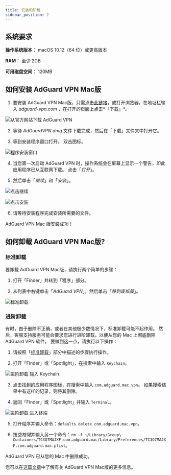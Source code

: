 ```yaml
---
title: 安装和卸载
sidebar_position: 2
---
```


## 系统要求

**操作系统版本**： macOS 10.12（64 位）或更高版本

**RAM**： 至少 2GB

**可用磁盘空间**： 120MB


## 如何安装 AdGuard VPN Mac版

1. 要安装 AdGuard VPN Mac版，只需点击[此链接](https://agrd.io/mac_vpn)，或打开浏览器，在地址栏输入 *adguard-vpn.com* ，在打开的页面上点击*「下载」*。

![从官方网站下载 AdGuard VPN](https://cdn.adguardvpn.com/public/Adguard/kb/vpn-install/mac-install-en.png)

2. 等待 *AdGuardVPN.dmg* 文件下载完成，然后在「下载」文件夹中打开它。

3. 等到安装程序窗口打开。 双击图标。

![程序安装窗口](https://cdn.adguardvpn.com/public/Adguard/kb/vpn-install/mac-install-ru-1.png)

4. 当您第一次启动 AdGuard VPN 时，操作系统会在屏幕上显示一个警告，即此应用程序已从互联网下载。 点击「*打开*」。

5. 然后单击「*继续*」和「*安装*」。

![点击继续](https://cdn.adguardvpn.com/public/Adguard/kb/vpn-install/mac-install-2-en.png)

![点击安装](https://cdn.adguardvpn.com/public/Adguard/kb/vpn-install/mac-install-3-en.png)

6. 请等待安装程序完成安装所需要的文件。

AdGuard VPN Mac 版安装成功！


## 如何卸载 AdGuard VPN Mac版?

### 标准卸载

要卸载 AdGuard VPN Mac版，请执行两个简单的步骤：

1. 打开「Finder」并转到「程序」部分。

2. 从列表中右键单击「*AdGuard VPN*」，然后单击「*移到废纸篓*」。

![标准卸载](https://cdn.adguardvpn.com/public/Adguard/kb/vpn-install/mac-uninstall-1-en.png)


### 进阶卸载

有时，由于删除不正确，或者在其他极少数情况下，标准卸载可能不起作用。 然后，客服支持服务可能会要求您进行进阶卸载，以便从您的 Mac 上彻底删除AdGuard VPN 软件。 要做到这一点，请执行以下操作：

1. 请按照「[标准卸载](#how-to-uninstall-adguard-vpn-for-mac)」部分中描述的步骤执行操作。

2. 打开「Finder」或「Spotlight」，在搜索中输入 `Keychain`。

![进阶卸载 输入 Keychain](https://cdn.adguardvpn.com/public/Adguard/kb/vpn-install/mac-key-chain-en.png)

3. 点击找到的应用程序图标，在搜索中输入 `com.adguard.mac.vpn`。 如果搜索结果中有这样的记录，则将其删除。

4. 返回「Finder」或「Spotlight」并输入 `Terminal`。

![进阶卸载 进入终端](https://cdn.adguardvpn.com/public/Adguard/kb/vpn-install/mac-terminal-en.png)

5. 打开程序并输入命令：`defaults delete com.adguard.mac.vpn`。

6. 按*空格键*并输入另一个命令：`rm -f ~/Library/Group\ Containers/TC3Q7MAJXF.com.adguard.mac/Library/Preferences/TC3Q7MAJXF.com.adguard.mac.plist`。

AdGuard VPN 已从您的 Mac 中删除成功。

您可以在[这篇文章](/adguard-vpn-for-mac/overview.md)中了解有关 AdGuard VPN Mac版的更多信息。
